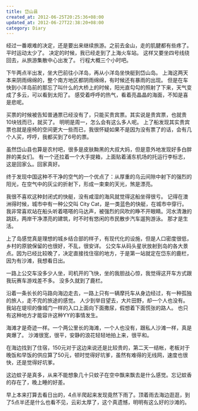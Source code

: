 ```yaml
---
title: 岱山县
created_at: 2012-06-25T20:25:36+08:00
updated_at: 2012-06-27T22:38:20+08:00
category: Diary
---
```


经过一番艰难的决定，还是要出来继续旅游。之前去金山，走的肌腱都有些疼了。平时运动太少了。
决定的时候，我已经走到了上海火车站。
这样又要坐四号线绕回去，从旅游集散中心出发了。
行程大概三个小时吧。

下午两点半出发，坐大巴前往小洋岛，再从小洋岛坐快艇到岱山岛。
上海这两天本来阴雨绵绵的，整个南方地区都阴雨绵绵，有时候还有暴雨的出现。
但是在车快到小洋岛前的那忘了叫什么的大桥上的时候，阳光直勾勾的照射了下来，天气变成了多云，可以看到太阳了。
感受着呼呼的热气，看着亮晶晶的海面，不知是喜是悲呢。

买票的时候被告知普通票已经没有了，只能买贵宾票。其实说是贵宾票，也就贵10块钱而已，就买了。
明明是周一，怎么会有这么多人呢。
上了船发现其实贵宾票也就是座椅的空间更大一些而已，我很怀疑如果不是因为没有票了的话，会有几个人买，哼哼，我都买到了6号的票。

虽然岱山县也算是农村吧，很多是皮肤黝黑的大叔大妈，但是意外地发现好多白胖胖的美女们。
有一个还拉着一个大手提箱，上面贴着浦东机场的托运行李标志，这是回家么。回家真好。

终于发现中国这种不干净的空气的一个优点了：从厚重的乌云间隙中射下的强烈的阳光，在空气中的灰尘的折射下，形成一束束的天光，煞是漂亮。

我很不喜欢这种封闭式的快艇，没有咸湿的海风就觉得这船坐得很亏。
记得在澳洲得时候，城市中有一种公交叫 City Cat，是一类蓝色的快艇，在城市中穿行。
我非常喜欢站在船头听着嗒嗒的马达声，被强烈的风吹的睁不开眼睛。河水清澈的跳跃，两岸干净漂亮的建筑，时不时有悠闲的市民散步汽车遛狗游泳。
那才是生活。

上了岛感觉真是理想的城乡结合部的样子，有现代化的设施，但是人口密度很低，乡村的原貌保留的也很好，不乱，很安详。
公交车从码头星状放射到岛的各大景点。因为已经比较晚了，决定直接找住宿的地方，于是第一站就定在岱东的鹿栏，因为有沙滩，我想看日出。

一路上公交车没多少人坐，司机开的飞快，坐的我胆战心惊，我觉得这开车方式跟我玩赛车游戏差不多。
没多久就到了鹿栏。

沿着一条长长的马路向海边走去，一路上只有一辆摩托车从身边经过，有一种孤独的旅人，走不完的旅途的感觉。
人少到举目望去，大片田野，却一个人也没有。
我站在堤坝的像城门一样的入口上面向下面撒尿，假想着下面慌张的路人。
也只有这种地方才能容许这种YY的事情发生。

海滩才是奇迹一样。一个两公里长的海滩，一个人也没有，跟私人沙滩一样，真是爽爆了。
沙滩很宽，很平，安静的浪花轻轻地拍上来，很平和。

在海边找到了住宿，150元对于这边来说还是比较贵的，第二天一结帐，老板对于晚饭和早饭的供应算了50元，顿时觉得好坑爹，虽然有难得的无线网，速度也很快，还是觉得好坑爹。

这边蚊子是真多，从来不能想象几十只蚊子在空中飘来飘去是什么感觉。忘记蚊香的存在了，晚上睡的好差。

早上本来打算去看日出的，4点半爬起来发现竟然下雨了。顶着雨去海边逛逛，到了5点半还是什么也看不见，云彩太厚了，这个真遗憾，明明有这么好的沙滩的。
